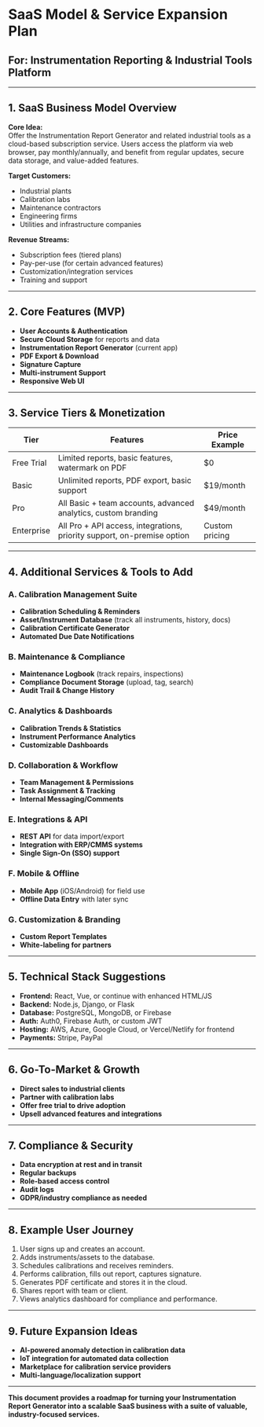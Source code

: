 # SaaS Model & Service Expansion Plan  
## For: Instrumentation Reporting & Industrial Tools Platform

---

## 1. SaaS Business Model Overview

**Core Idea:**  
Offer the Instrumentation Report Generator and related industrial tools as a cloud-based subscription service. Users access the platform via web browser, pay monthly/annually, and benefit from regular updates, secure data storage, and value-added features.

**Target Customers:**  
- Industrial plants
- Calibration labs
- Maintenance contractors
- Engineering firms
- Utilities and infrastructure companies

**Revenue Streams:**  
- Subscription fees (tiered plans)
- Pay-per-use (for certain advanced features)
- Customization/integration services
- Training and support

---

## 2. Core Features (MVP)

- **User Accounts & Authentication**
- **Secure Cloud Storage** for reports and data
- **Instrumentation Report Generator** (current app)
- **PDF Export & Download**
- **Signature Capture**
- **Multi-instrument Support**
- **Responsive Web UI**

---

## 3. Service Tiers & Monetization

| Tier         | Features                                                                 | Price Example      |
|--------------|--------------------------------------------------------------------------|--------------------|
| Free Trial   | Limited reports, basic features, watermark on PDF                        | $0                 |
| Basic        | Unlimited reports, PDF export, basic support                             | $19/month          |
| Pro          | All Basic + team accounts, advanced analytics, custom branding           | $49/month          |
| Enterprise   | All Pro + API access, integrations, priority support, on-premise option  | Custom pricing     |

---

## 4. Additional Services & Tools to Add

### A. Calibration Management Suite
- **Calibration Scheduling & Reminders**
- **Asset/Instrument Database** (track all instruments, history, docs)
- **Calibration Certificate Generator**
- **Automated Due Date Notifications**

### B. Maintenance & Compliance
- **Maintenance Logbook** (track repairs, inspections)
- **Compliance Document Storage** (upload, tag, search)
- **Audit Trail & Change History**

### C. Analytics & Dashboards
- **Calibration Trends & Statistics**
- **Instrument Performance Analytics**
- **Customizable Dashboards**

### D. Collaboration & Workflow
- **Team Management & Permissions**
- **Task Assignment & Tracking**
- **Internal Messaging/Comments**

### E. Integrations & API
- **REST API** for data import/export
- **Integration with ERP/CMMS systems**
- **Single Sign-On (SSO) support**

### F. Mobile & Offline
- **Mobile App** (iOS/Android) for field use
- **Offline Data Entry** with later sync

### G. Customization & Branding
- **Custom Report Templates**
- **White-labeling for partners**

---

## 5. Technical Stack Suggestions

- **Frontend:** React, Vue, or continue with enhanced HTML/JS
- **Backend:** Node.js, Django, or Flask
- **Database:** PostgreSQL, MongoDB, or Firebase
- **Auth:** Auth0, Firebase Auth, or custom JWT
- **Hosting:** AWS, Azure, Google Cloud, or Vercel/Netlify for frontend
- **Payments:** Stripe, PayPal

---

## 6. Go-To-Market & Growth

- **Direct sales to industrial clients**
- **Partner with calibration labs**
- **Offer free trial to drive adoption**
- **Upsell advanced features and integrations**

---

## 7. Compliance & Security

- **Data encryption at rest and in transit**
- **Regular backups**
- **Role-based access control**
- **Audit logs**
- **GDPR/industry compliance as needed**

---

## 8. Example User Journey

1. User signs up and creates an account.
2. Adds instruments/assets to the database.
3. Schedules calibrations and receives reminders.
4. Performs calibration, fills out report, captures signature.
5. Generates PDF certificate and stores it in the cloud.
6. Shares report with team or client.
7. Views analytics dashboard for compliance and performance.

---

## 9. Future Expansion Ideas

- **AI-powered anomaly detection in calibration data**
- **IoT integration for automated data collection**
- **Marketplace for calibration service providers**
- **Multi-language/localization support**

---

**This document provides a roadmap for turning your Instrumentation Report Generator into a scalable SaaS business with a suite of valuable, industry-focused services.**